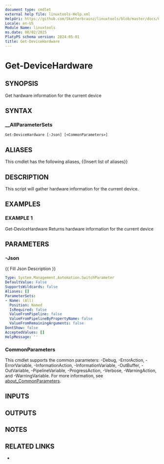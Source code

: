 ```yaml
---
document type: cmdlet
external help file: linuxtools-Help.xml
HelpUri: https://github.com/Skatterbrainz/linuxtools/blob/master/docs/Get-DeviceHardware.md
Locale: en-US
Module Name: linuxtools
ms.date: 08/02/2025
PlatyPS schema version: 2024-05-01
title: Get-DeviceHardware
---
```


# Get-DeviceHardware

## SYNOPSIS

Get hardware information for the current device

## SYNTAX

### __AllParameterSets

```
Get-DeviceHardware [-Json] [<CommonParameters>]
```

## ALIASES

This cmdlet has the following aliases,
  {{Insert list of aliases}}

## DESCRIPTION

This script will gather hardware information for the current device.

## EXAMPLES

### EXAMPLE 1

Get-DeviceHardware
Returns hardware information for the current device

## PARAMETERS

### -Json

{{ Fill Json Description }}

```yaml
Type: System.Management.Automation.SwitchParameter
DefaultValue: False
SupportsWildcards: false
Aliases: []
ParameterSets:
- Name: (All)
  Position: Named
  IsRequired: false
  ValueFromPipeline: false
  ValueFromPipelineByPropertyName: false
  ValueFromRemainingArguments: false
DontShow: false
AcceptedValues: []
HelpMessage: ''
```

### CommonParameters

This cmdlet supports the common parameters: -Debug, -ErrorAction, -ErrorVariable,
-InformationAction, -InformationVariable, -OutBuffer, -OutVariable, -PipelineVariable,
-ProgressAction, -Verbose, -WarningAction, and -WarningVariable. For more information, see
[about_CommonParameters](https://go.microsoft.com/fwlink/?LinkID=113216).

## INPUTS

## OUTPUTS

## NOTES

## RELATED LINKS

- [](https://github.com/Skatterbrainz/linuxtools/blob/master/docs/Get-DeviceHardware.md)
